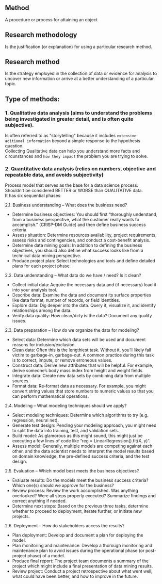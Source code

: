 
## Method
A procedure or process for attaining an object

## Research methodology
Is the justification (or explanation) for using a particular research method.

## Research method
Is the strategy employed in the collection of data or evidence for analysis to uncover new information or arrive at a better understanding of a particular topic.

## Type of methods:
### 1. Qualitative data analysis (aims to understand the problems being investigated in greater detail, and is often quite subjective). 
Is often referred to as "storytelling" because it includes `extensive aditional information` beyond a simple response to the hypothesis question. <br/>
Collecting Qualitative data can help you understand more facts and circunstances and `how they impact` the problem you are trying to solve.
### 2. Quantitative data analysis (relies on numbers, objective and repeatable data, and avoids subjectivity) <br/>

Process model that serves as the base for a data science process.  Shouldn't be considered  BETTER or WORSE than QUALITATIVE data. <br/>
It has six sequential phases: <br/>

2.1. Business understanding – What does the business need? <br/>
- Determine business objectives: You should first “thoroughly understand, from a business perspective, what the customer really wants to accomplish.” (CRISP-DM Guide) and then define business success criteria.
- Assess situation: Determine resources availability, project requirements, assess risks and contingencies, and conduct a cost-benefit analysis.
- Determine data mining goals: In addition to defining the business objectives, you should also define what success looks like from a technical data mining perspective.
- Produce project plan: Select technologies and tools and define detailed plans for each project phase. <br/>

2.2. Data understanding – What data do we have / need? Is it clean? <br/>
- Collect initial data: Acquire the necessary data and (if necessary) load it into your analysis tool.
- Describe data: Examine the data and document its surface properties like data format, number of records, or field identities.
- Explore data: Dig deeper into the data. Query it, visualize it, and identify relationships among the data.
- Verify data quality: How clean/dirty is the data? Document any quality issues. <br/>

2.3. Data preparation – How do we organize the data for modeling? <br/>
- Select data: Determine which data sets will be used and document reasons for inclusion/exclusion.
- Clean data: Often this is the lengthiest task. Without it, you’ll likely fall victim to garbage-in, garbage-out. A common practice during this task is to correct, impute, or remove erroneous values.
- Construct data: Derive new attributes that will be helpful. For example, derive someone’s body mass index from height and weight fields.
- Integrate data: Create new data sets by combining data from multiple sources.
- Format data: Re-format data as necessary. For example, you might convert string values that store numbers to numeric values so that you can perform mathematical operations. <br/>

2.4. Modeling – What modeling techniques should we apply? <br/>
- Select modeling techniques: Determine which algorithms to try (e.g. regression, neural net).
- Generate test design: Pending your modeling approach, you might need to split the data into training, test, and validation sets.
- Build model: As glamorous as this might sound, this might just be executing a few lines of code like “reg = LinearRegression().fit(X, y)”.
- Assess model: Generally, multiple models are competing against each other, and the data scientist needs to interpret the model results based on domain knowledge, the pre-defined success criteria, and the test design. <br/>

2.5. Evaluation – Which model best meets the business objectives? <br/>
- Evaluate results: Do the models meet the business success criteria? Which one(s) should we approve for the business?
- Review process: Review the work accomplished. Was anything overlooked? Were all steps properly executed? Summarize findings and correct anything if needed.
- Determine next steps: Based on the previous three tasks, determine whether to proceed to deployment, iterate further, or initiate new projects. <br/>

2.6. Deployment – How do stakeholders access the results? <br/>
- Plan deployment: Develop and document a plan for deploying the model.
- Plan monitoring and maintenance: Develop a thorough monitoring and maintenance plan to avoid issues during the operational phase (or post-project phase) of a model.
- Produce final report: The project team documents a summary of the project which might include a final presentation of data mining results.
- Review project: Conduct a project retrospective about what went well, what could have been better, and how to improve in the future.


